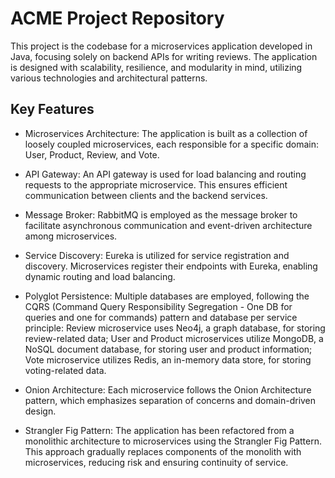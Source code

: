 # ACME Project Repository
This project is the codebase for a microservices application developed in Java, focusing solely on backend APIs for writing reviews. The application is designed with scalability, resilience, and modularity in mind, utilizing various technologies and architectural patterns.

## Key Features

- Microservices Architecture: The application is built as a collection of loosely coupled microservices, each responsible for a specific domain: User, Product, Review, and Vote.

- API Gateway: An API gateway is used for load balancing and routing requests to the appropriate microservice. This ensures efficient communication between clients and the backend services.

- Message Broker: RabbitMQ is employed as the message broker to facilitate asynchronous communication and event-driven architecture among microservices.

- Service Discovery: Eureka is utilized for service registration and discovery. Microservices register their endpoints with Eureka, enabling dynamic routing and load balancing.

- Polyglot Persistence: Multiple databases are employed, following the CQRS (Command Query Responsibility Segregation - One DB for queries and one for commands) pattern and database per service principle: Review microservice uses Neo4j, a graph database, for storing review-related data; User and Product microservices utilize MongoDB, a NoSQL document database, for storing user and product information; Vote microservice utilizes Redis, an in-memory data store, for storing voting-related data.

- Onion Architecture: Each microservice follows the Onion Architecture pattern, which emphasizes separation of concerns and domain-driven design.

- Strangler Fig Pattern: The application has been refactored from a monolithic architecture to microservices using the Strangler Fig Pattern. This approach gradually replaces components of the monolith with microservices, reducing risk and ensuring continuity of service.
